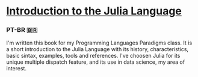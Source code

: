 # [Introduction to the Julia Language](https://github.com/dbs-97/julia_book/blob/master/DBS-Julia.pdf)
### PT-BR 🇧🇷
I'm written this book for my Programming Languages Paradigms class. 
It is a short introduction to the Julia Language with its history, characteristics, basic sintax, examples, tools and references. 
I've choosen Julia for its unique multiple dispatch feature, and its use in data science, my area of interest.
